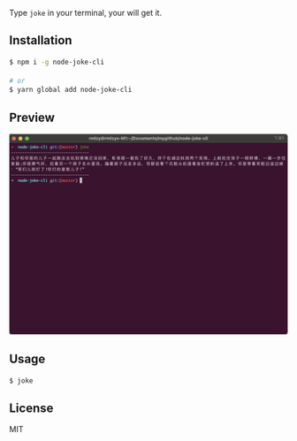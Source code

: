 Type `joke` in your terminal, your will get it.

## Installation

```bash
$ npm i -g node-joke-cli

# or
$ yarn global add node-joke-cli
```

## Preview
![](./preview.png)


## Usage
```bash
$ joke
```


## License
MIT
